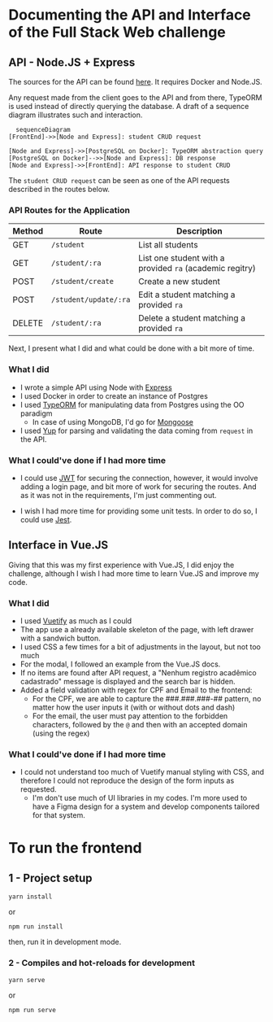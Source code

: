 # Documenting the API and Interface of the Full Stack Web challenge

## API - Node.JS + Express

The sources for the API can be found [here](aca-api). It requires Docker and Node.JS.

Any request made from the client goes to the API and from there, TypeORM is used instead of directly querying the database. A draft of a sequence diagram illustrates such and interaction.  

```mermaid
  sequenceDiagram
[FrontEnd]->>[Node and Express]: student CRUD request 

[Node and Express]->>[PostgreSQL on Docker]: TypeORM abstraction query
[PostgreSQL on Docker]-->>[Node and Express]: DB response
[Node and Express]->>[FrontEnd]: API response to student CRUD 

```
The `student CRUD request` can be seen as one of the API requests described in the routes below.
### API Routes for the Application

| Method | Route                 | Description                                              |
|--------|-----------------------|----------------------------------------------------------|
| GET    | `/student`            | List all students                                        |
| GET    | `/student/:ra`        | List one student with a provided `ra` (academic regitry) |
|POST    | `/student/create`     | Create a new student                                     |
|POST    | `/student/update/:ra` |  Edit a student matching a provided `ra`                 |
|DELETE  | `/student/:ra`        | Delete a student matching a provided `ra`                |


Next, I present what I did and what could be done with a bit more of time.

### What I did

- I wrote a simple API using Node with [Express](https://www.npmjs.com/package/express)
- I used Docker in order to create an instance of Postgres
- I used [TypeORM](https://www.npmjs.com/package/typeorm) for manipulating data from Postgres using the OO paradigm
  - In case of using MongoDB, I'd go for [Mongoose](https://www.npmjs.com/package/mongoose)
- I used [Yup](https://www.npmjs.com/package/yup) for parsing and validating the data coming from `request` in the API.
### What I could've done if I had more time

- I could use [JWT](https://www.npmjs.com/package/jwt) for securing the connection, however, it would involve adding a login page, 
and bit more of work for securing the routes. And as it was not in the requirements, I'm just commenting out.

- I wish I had more time for providing some unit tests. In order to do so, I could use [Jest](https://www.npmjs.com/package/jest).

## Interface in Vue.JS

Giving that this was my first experience with Vue.JS, I did enjoy the challenge, although I wish I had more time to learn Vue.JS and improve my code.

### What I did

- I used [Vuetify](https://vuetifyjs.com/en/) as much as I could
- The app use a already available skeleton of the page, with left drawer with a sandwich button.
- I used CSS a few times for a bit of adjustments in the layout, but not too much
- For the modal, I followed an example from the Vue.JS docs.
- If no items are found after API request, a "Nenhum registro acadêmico cadastrado" message is displayed and the search bar is hidden.
- Added a field validation with regex for CPF and Email to the frontend:
  - For the CPF, we are able to capture the ###.###.###-## pattern, no matter how the user inputs it (with or without dots and dash)
  - For the email, the user must pay attention to the forbidden characters, followed by the `@` and then with an accepted domain (using the regex)

### What I could've done if I had more time

- I could not understand too much of Vuetify manual styling with CSS, and therefore I could not reproduce the design of the form inputs as requested.
  - I'm don't use much of UI libraries in my codes. I'm more used to have a Figma design for a system and develop components tailored for that system.

# To run the frontend

## 1 - Project setup
```
yarn install
```
or
```
npm run install
```

then, run it in development mode.
### 2 - Compiles and hot-reloads for development
```
yarn serve
```
or
```
npm run serve
```
